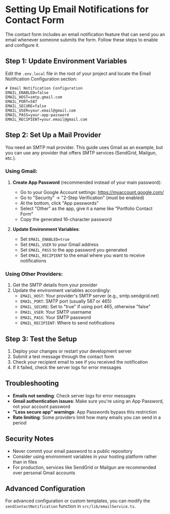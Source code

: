 # Setting Up Email Notifications for Contact Form

The contact form includes an email notification feature that can send you an email whenever someone submits the form. Follow these steps to enable and configure it.

## Step 1: Update Environment Variables

Edit the `.env.local` file in the root of your project and locate the Email Notification Configuration section:

```
# Email Notification Configuration
EMAIL_ENABLED=false
EMAIL_HOST=smtp.gmail.com
EMAIL_PORT=587
EMAIL_SECURE=false
EMAIL_USER=your.email@gmail.com
EMAIL_PASS=your-app-password
EMAIL_RECIPIENT=your.email@gmail.com
```

## Step 2: Set Up a Mail Provider

You need an SMTP mail provider. This guide uses Gmail as an example, but you can use any provider that offers SMTP services (SendGrid, Mailgun, etc.).

### Using Gmail:

1. **Create App Password** (recommended instead of your main password):
   - Go to your Google Account settings: https://myaccount.google.com/
   - Go to "Security" → "2-Step Verification" (must be enabled)
   - At the bottom, click "App passwords"
   - Select "Other" as the app, give it a name like "Portfolio Contact Form"
   - Copy the generated 16-character password

2. **Update Environment Variables**:
   - Set `EMAIL_ENABLED=true`
   - Set `EMAIL_USER` to your Gmail address
   - Set `EMAIL_PASS` to the app password you generated
   - Set `EMAIL_RECIPIENT` to the email where you want to receive notifications

### Using Other Providers:

1. Get the SMTP details from your provider
2. Update the environment variables accordingly:
   - `EMAIL_HOST`: Your provider's SMTP server (e.g., smtp.sendgrid.net)
   - `EMAIL_PORT`: SMTP port (usually 587 or 465)
   - `EMAIL_SECURE`: Set to "true" if using port 465, otherwise "false"
   - `EMAIL_USER`: Your SMTP username
   - `EMAIL_PASS`: Your SMTP password
   - `EMAIL_RECIPIENT`: Where to send notifications

## Step 3: Test the Setup

1. Deploy your changes or restart your development server
2. Submit a test message through the contact form
3. Check your recipient email to see if you received the notification
4. If it failed, check the server logs for error messages

## Troubleshooting

- **Emails not sending**: Check server logs for error messages
- **Gmail authentication issues**: Make sure you're using an App Password, not your account password
- **"Less secure app" warnings**: App Passwords bypass this restriction
- **Rate limiting**: Some providers limit how many emails you can send in a period

## Security Notes

- Never commit your email password to a public repository
- Consider using environment variables in your hosting platform rather than in files
- For production, services like SendGrid or Mailgun are recommended over personal Gmail accounts

## Advanced Configuration

For advanced configuration or custom templates, you can modify the `sendContactNotification` function in `src/lib/emailService.ts`. 